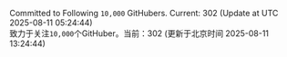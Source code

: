 Committed to Following `10,000` GitHubers. Current: <!-- FOLLOWING_COUNT -->302<!-- FOLLOWING_COUNT --> (Update at UTC <!-- LAST_UPDATED -->2025-08-11 05:24:44<!-- LAST_UPDATED -->)<br>
致力于关注`10,000`个GitHuber。当前：<!-- FOLLOWING_COUNT -->302<!-- FOLLOWING_COUNT --> (更新于北京时间 <!-- LAST_UPDATED_CST -->2025-08-11 13:24:44<!-- LAST_UPDATED_CST -->)
